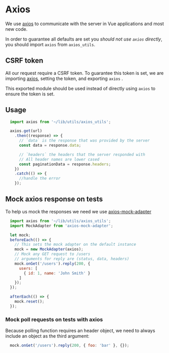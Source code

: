 # Axios
We use [axios][axios] to communicate with the server in Vue applications and most new code.

In order to guarantee all defaults are set you *should not use `axios` directly*, you should import `axios` from `axios_utils`.

## CSRF token
All our request require a CSRF token.
To guarantee this token is set, we are importing [axios][axios], setting the token, and exporting `axios` .

This exported module should be used instead of directly using `axios` to ensure the token is set.

## Usage
```javascript
  import axios from '~/lib/utils/axios_utils';

  axios.get(url)
    .then((response) => {
      // `data` is the response that was provided by the server
      const data = response.data;

      // `headers` the headers that the server responded with
      // All header names are lower cased
      const paginationData = response.headers;
    })
    .catch(() => {
      //handle the error
    });
```

## Mock axios response on tests

To help us mock the responses we need we use [axios-mock-adapter][axios-mock-adapter]


```javascript
  import axios from '~/lib/utils/axios_utils';
  import MockAdapter from 'axios-mock-adapter';

  let mock;
  beforeEach(() => {
    // This sets the mock adapter on the default instance
    mock = new MockAdapter(axios);
    // Mock any GET request to /users
    // arguments for reply are (status, data, headers)
    mock.onGet('/users').reply(200, {
      users: [
        { id: 1, name: 'John Smith' }
      ]
    });
  });

  afterEach(() => {
    mock.reset();
  });
```

### Mock poll requests on tests with axios

Because polling function requires an header object, we need to always include an object as the third argument:

```javascript
  mock.onGet('/users').reply(200, { foo: 'bar' }, {});
```

[axios]: https://github.com/axios/axios
[axios-instance]: #creating-an-instance
[axios-interceptors]: https://github.com/axios/axios#interceptors
[axios-mock-adapter]: https://github.com/ctimmerm/axios-mock-adapter
